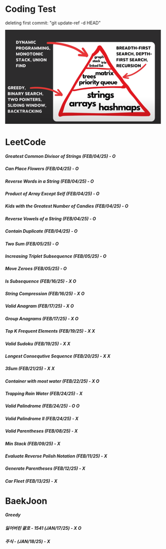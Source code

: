 # Coding Test

deleting first commit: "git update-ref -d HEAD"


![Image](image.png)

# LeetCode
##### Greatest Common Divisor of Strings (FEB/04/25) - O
##### Can Place Flowers (FEB/04/25) - O
##### Reverse Words in a String (FEB/04/25) - O
##### Product of Array Except Self (FEB/04/25) - O
##### Kids with the Greatest Number of Candies (FEB/04/25) - O
##### Reverse Vowels of a String (FEB/04/25) - O
##### Contain Duplicate (FEB/04/25) - O
##### Two Sum (FEB/05/25) - O
##### Increasing Triplet Subsequence (FEB/05/25) - O
##### Move Zeroes (FEB/05/25) - O
##### Is Subsequence (FEB/16/25) - X O
##### String Compression (FEB/16/25) - X O
##### Valid Anagram (FEB/17/25) - X O
##### Group Anagrams (FEB/17/25) - X O
##### Top K Frequent Elements (FEB/19/25) - X X
##### Valid Sudoku (FEB/19/25) - X X
##### Longest Consequtive Sequence (FEB/20/25) - X X
##### 3Sum (FEB/21/25) - X X
##### Container with most water (FEB/22/25) - X O
##### Trapping Rain Water (FEB/24/25) - X
##### Valid Palindrome (FEB/24/25) - O O
##### Valid Palindrome II (FEB/24/25) - X
##### Valid Parentheses (FEB/08/25) - X
##### Min Stack (FEB/09/25) - X
##### Evaluate Reverse Polish Notation (FEB/11/25) - X
##### Generate Parentheses (FEB/12/25) - X
##### Car Fleet (FEB/13/25) - X

# BaekJoon 
##### Greedy
##### 잃어버린 괄호 - 1541 (JAN/17/25) - X O
##### 주식 - (JAN/18/25) - X



